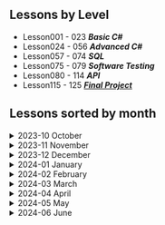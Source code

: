 ## Lessons by Level
- Lesson001 - 023 ***Basic C#***
- Lesson024 - 056 ***Advanced C#***
- Lesson057 - 074 ***SQL***
- Lesson075 - 079 ***Software Testing***
- Lesson080 - 114 ***API***
- Lesson115 - 125 ***[Final Project](/Lesson0115/)***

## Lessons sorted by month

<details>
<summary>2023-10 October</summary>

#### [Lesson 1 (2023-10-30)](/Lesson0001)

- Variables and Printing out to Console

#### [Lesson 2 (2023-10-31)](/Lesson0002)

- Strings

</details>

<details>
<summary>2023-11 November</summary>

#### [Lesson 3 (2023-11-06)](/Lesson0003)

- Conditionals IF

#### [Lesson 4 (2023-11-07)](/Lesson0004)

- Conditionals Switch
- Switch expression

#### [Lesson 5 (2023-11-08)](/Lesson0005)

- String manipulation

#### [Lesson 6 (2023-11-09)](/Lesson0006/ReadMe.md)

- Going over the completed left over tasks from other days

#### [Lesson 7 (2023-11-13)](/Lesson0007)

- While loop
- Continuation is in Lesson 8

#### [Lesson 8 (2023-11-14)](/Lesson0008)

- Do While loop
- Task numeration continues in Lesson 7

#### [Lesson 9 (2023-11-15)](/Lesson0009)

- Methods
- Recursion

#### [Lesson 10 (2023-11-16)](/Lesson0010)

- REF and OUT in Functions

#### [Lesson 11 (2023-11-20)](/Lesson0011)

- For Loop

#### [Lesson 12 (2023-11-21)](/Lesson0012)

- Debugging
- StringBuilder
- StopWatch

#### [Lesson 13 (2023-11-22)](/Lesson0013)

- Arrays
- String Array functions

#### [Lesson 14 (2023-11-23)](/Lesson0014)

- Multidimensional Arrays
- Foreach loop
    - Haven't completed Project1 (Tic Tac Toe)

#### [Lesson 15 (2023-11-27)](/Lesson0015/ReadMe.md)

- Continuation of Lesson14

#### [Lesson 16 (2023-11-28)](/Lesson0016)

- Lists

#### [Lesson 17 (2023-11-29)](/Lesson0017)

- Random variable and it methods
--
- Haven't completed Task3 (Improve Tic Tac Toe)

#### [Lesson 18 (2023-11-30)](/Lesson0018/ReadMe.md)

- Finishing up tasks that were left uncompleted
</details>

<details>
<summary>2023-12 December</summary>

#### [Lesson 19 (2023-12-04)](/Lesson0019/)

- Dictionary
    - Haven't completed Task3.3 and Task4

#### [Lesson 20 (2023-12-05)](/Lesson0020/)

- Project - Brain War

#### [Lesson 21 (2023-12-06)](/Lesson0020/)

- Project - Brain War (Continuing project)

#### [Lesson 22 (2023-12-07)](/Lesson0020/)

- Project - Brain War (Continuing project. Doing Advanced stuff)
- Need to Complete multi-theme function

#### [Lesson 23 (2023-12-11)](/Lesson0020/)

- Project - Brain War. Presentation

#### [Lesson 24 (2023-12-12)](/Lesson0024/)

- OOP (Object Oriented Programming)

#### [Lesson 25 (2023-12-13)](/Lesson0024/)

- Completing all tasks that was left in Lesson24

#### [Lesson 26 (2023-12-14)](/Lesson0026/)

- Methods in Class
- Method overloading
- Additional task (Not Completed)

#### [Lesson 27 (2023-12-18)](/Lesson0027/)

- Class inheritance
- Virtual methods

#### [Lesson 28 (2023-12-19)](/Lesson0027/)

- Continuing Lesson27
    - Task2 3rd subtask not done
    - Task4 2nd subtask not done

#### [Lesson 29 (2023-12-20)](/Lesson0029/)

- Abstraction

#### [Lesson 30 (2023-12-21)](/Lesson0030/)

- Accessibility (Access modifiers)
    - Task 2 and 4 not completed

#### [Lesson 31 (2023-12-27)](/Lesson0031/)

- Stream
    - File class
    - StreamReader/StreamWriter
    - FileStream
        - Task 3 not completed

#### [Lesson 32 (2023-12-28)](/Lesson0032/)

- Generics

</details>

<details>
<summary>2024-01 January</summary>

#### [Lesson 33 (2024-01-02)](/Lesson0033/)

- Generics
    - Continuation
    - New Tasks

#### [Lesson 34 (2024-01-03)](/Lesson0034/)

- Generics
    - Continuation
    - New Tasks

#### [Lesson 35 (2024-01-04)](/Lesson0035/)

- Exception Handeling (Try Catch Finally)
- Custom exceptions

#### [Lesson 36 (2024-01-08)](/Lesson0036/)

- this keyword
- Extensions methods

#### [Lesson 37 (2024-01-09)](/Lesson0037/)

- Delegates
- Anonymous Methods
    - Task2 and 3 ***NOT*** Completed

#### [Lesson 38 (2024-01-10)](/Lesson0037/)

- **Continuation** of ***Lesson37***
- Delegates
- Anonymous Methods

#### [Lesson 39 (2024-01-11)](/Lesson0039/)

- lambda expressions
- LINQ

#### [Lesson 40 (2024-01-15)](/Lesson0040/)

- Continuing Lesson 39 tasks for first half (2h)
- Interfaces
    - IComparable

#### [Lesson 41 (2024-01-16)](/Lesson0041/)

- Continuing Lesson 40 tasks first half of lesson
- Additional Tasks

#### [Lesson 42 (2024-01-17)](/Lesson0042/)

- Continuing [Lesson41](/Lesson41/) tasks
- Started Project - ***ATM***

#### [Lesson 43 (2024-01-18)](/Lesson0042/)

- Continuing Project - ***ATM***

#### [Lesson 44 (2024-01-22)](/Lesson0042/)

- Continuing Project - ***ATM***

#### [Lesson 45 (2024-01-23)](/Lesson0042/)

- Continuing Project - ***ATM***

#### [Lesson 46 (2024-01-24)](/Lesson0042/)

- Continuing Project - ***ATM***
- Presnetation
- Bug fixes
    - Need to make advanced stuff

#### [Lesson 47 (2024-01-25)](/Lesson0042/)

- Project - ***ATM*** Presnetations

#### [Lesson 48 (2024-01-29)](/Lesson0048/)

- Async programming
    - Threads
    - await

#### [Lesson 49 (2024-01-30)](/Lesson0049/)

- Async programming
    - Threads
    - await
- Software Architecture
    - Theory only

#### [Lesson 50 (2024-01-31)](/Lesson0050/)

- Advanced C# Exam
</details>

<details>
<summary>2024-02 February</summary>

#### [Lesson 51 (2024-02-01)](/Lesson0050/)

- Advanced C# Exam

#### [Lesson 52 (2024-02-05)](/Lesson0050/)

- Advanced C# Exam

#### [Lesson 53 (2024-02-06)](/Lesson0050/)

- Advanced C# Exam

#### [Lesson 54 (2024-02-07)](/Lesson0050/)

- Advanced C# Exam

#### [Lesson 55 (2024-02-08)](/Lesson0050/)

- Advanced C# Exam

#### [Lesson 56 (2024-02-12)](/Lesson0050/)

- Advanced C# Exam
    - ***Presentation***

#### [Lesson 57 (2024-02-13)](/Lesson0057/)

- DB

#### [Lesson 58 (2024-02-13)](/Lesson0058/)

- DBMS (Database Managament Systems)
    - Wider use of WHERE statment
    - GROUP BY

#### [Lesson 59 (2024-02-14)](/Lesson0059/)

- SQL Joins

#### [Lesson 60 (2024-02-15)](/Lesson0060/)

- SQL Joins more advanced

#### [Lesson 61 (2024-02-19)](/Lesson0061/)

- Database design

#### [Lesson 62 (2024-02-20)](/Lesson0062/)

- Entity Framwork core

#### [Lesson 63 (2024-02-21)](/Lesson0062/)

- Continuing DB
    - CRUD
        - Need to redo DB relationship
        - Rewrite Code

#### [Lesson 64 (2024-02-22)](/Lesson0064/)

- NoSql
- [MongoDB](https://cloud.mongodb.com)

#### [Lesson 65 (2024-02-26)](/Lesson0065/)

- [MongoDB](https://cloud.mongodb.com)

#### [Lesson 66 (2024-02-27)](/Lesson0066/)

- Entity framework
    - Many to Many relationship

#### [Lesson 67 (2024-02-28)](/Lesson0066/)

- Entity framework (***Continuing***)
    - Many to Many relationship

#### [Lesson 68 (2024-02-29)](/Lesson0068/)

- Entity framework
    - Lazy and Eager Loading
- Micro-ORM vs ORM (***O***bject***R***elation***M***apping)
    - Entity Framework Core is ORM
    - Dapper is Micro-ORM

</details>

<details>
<summary>2024-03 March</summary>

#### [Lesson 69 (2024-03-04)](/Lesson0069/)

- Dapper (Mico-ORM)

#### [Lesson 70 (2024-03-05)](/Lesson0069/)

- Repetition of DBs

#### [Lesson 71 (2024-03-06)](/Lesson0071/)

- DB exams

#### [Lesson 72 (2024-03-07)](/Lesson0071/)

- DB exams ***Continuation***

#### [Lesson 73 (2024-03-12)](/Lesson0071/)

- DB exams ***Continuation***

#### [Lesson 74 (2024-03-13)](/Lesson0071/)

- DB exams ***Presentation***

#### [Lesson 75 (2024-03-14)](/Lesson0075/)

- Software Testing
    - Unit Testing ***(Need to be completed)***

#### [Lesson 76 (2024-03-18)](/Lesson0076/)

- Software Testing
    - Integration Testing

#### [Lesson 77 (2024-03-19)](/Lesson0076/)

- Software Testing
    - Integration Testing

#### [Lesson 78 (2024-03-20)](/Lesson0078/)

- Software Testing
    - Mocking

#### [Lesson 79 (2024-03-21)](/Lesson0078/)

- Software Testing

#### [Lesson 80 (2024-03-25)](/Lesson0080/)

- .NET API
    - REST API

#### [Lesson 81 (2024-03-26)](/Lesson0081/)

- .NET API
    - Lesson 80 Revision
    - ***Mini API***
    - ***Dependecy injection***

#### [Lesson 82 (2024-03-27)](/Lesson0081/)

- .NET API
    - ***Mini API***
    - ***Dependecy injection***
    - ***Continuation***

#### [Lesson 83 (2024-03-28)](/Lesson0081/)

- .NET API
    - ***Mini API***
    - ***Dependecy injection***
    - ***Continuation***
    - ***Additional Tasks***

</details>
<details>
<summary>2024-04 April</summary>

#### [Lesson 84 (2024-04-02)](/Lesson0084/)

- .NET API
    - ***Dependecy injection***
    - ***Recap***
    - ***Transient***
    - ***Data transmission***

#### [Lesson 85 (2024-04-03)](/Lesson0084/)

- .NET API
    - ***Dependecy injection***
    - ***Using DB with API***

> [!TIP]
> - Helpfull [link](https://medium.com/swlh/creating-a-multi-project-net-core-database-solution-a69decdf8d7e) how project was set up with Rokas help
> - Check ***Lesson84 Push*** to see ***Original Lesson84*** project

#### [Lesson 86 (2024-04-04)](/Lesson0086/)

- .NET API
    - ***Getting data from external API***

#### [Lesson 87 (2024-04-08)](/Lesson0086/)

- .NET API
    - Getting data from external API ***Cotinuation***

#### [Lesson 88 (2024-04-09)](/Lesson0088/)

- .NET API
    - ActionResult<T>
    - Wroking in team
     - [Naming convention for GIT](https://medium.com/@abhay.pixolo/naming-conventions-for-git-branches-a-cheatsheet-8549feca2534)

#### [Lesson 89 (2024-04-10)](/Lesson0088/)

- .NET API
    - ActionResult<T>
    - Wroking in team ***Continuation***

#### [Lesson 90 (2024-04-11)](/Lesson0088/)

- .NET API
    - ActionResult<T>
    - Wroking in team. Continuation
    - ***Project presentation***
    - Added Local folder where I can work localy

#### [Lesson 91 (2024-04-15)](/Lesson0091/)

- .NET API
    - xUnit Tests

#### [Lesson 92 (2024-04-16)](/Lesson0092/)

- .NET API
    - xUnit Tests
    - Endpoint is given by lecturer

#### [Lesson 93 (2024-04-17)](/Lesson0093/)

- .NET API
    - JWT Token (JSON Web Token)
        - Authentication

#### [Lesson 94 (2024-04-18)](/Lesson0093/)

- .NET API
    - JWT Token (JSON Web Token)
        - Authentication (Continuation)

#### [Lesson 95 (2024-04-22)](/Lesson0093/)

- .NET API
    - JWT Token (JSON Web Token)
        - Authentication (Continuation)
        - Authorization
    
#### [Lesson 96 (2024-04-23)](/Lesson0096/)

- .NET API
    - API key authorization

#### [Lesson 97 (2024-04-24)](/Lesson0097/)

- .NET API
    - Team Work

#### [Lesson 98 (2024-04-25)](/Lesson0097/)

- .NET API
    - Team Work

#### [Lesson 99 (2024-04-29)](/Lesson0097/)

- .NET API
    - Team Work

#### [Lesson 100 (2024-04-30)](/Lesson0097/)

- .NET API
    - Team Work

</details>
<details>
<summary>2024-05 May</summary>

#### [Lesson 101 (2024-05-02)](/Lesson0097/)

- .NET API
    - Team Work

#### [Lesson 102 (2024-05-06)](/Lesson0102/)

- .NET API
    - Deploy to Azure

#### [Lesson 103 (2024-05-07)](/Lesson0103/)

- .NET API
    - Files

#### [Lesson 104 (2024-05-08)](/Lesson0103/)

- .NET API
    - Files
     - Need to add multiple download (Need to zip everything)

#### [Lesson 105 (2024-05-09)](/Lesson0105/)

- .NET API
    - Multi-Project structure
     - Need to added Unit Tests

#### [Lesson 106 (2024-05-13)](/Lesson0106/)

- .NET API
    - Repetition before exam #1

#### [Lesson 107 (2024-05-14)](/Lesson0106/)

- .NET API
    - Repetition before exam #2
    - Frontend Basics (In Video) #1

#### [Lesson 108 (2024-05-15)](/Lesson0106/)

- .NET API
    - Repetition before exam #3
    - More Frontend Basics (In Video) #2

#### [Lesson 109 (2024-05-16)](/Lesson0106/)

- .NET API
    - Repetition before exam #4
    - More Frontend Basics (In Video) #3

#### [Lesson 110 (2024-05-20)](/Lesson0106/)

- .NET API
    - Repetition before exam #5
    - More Frontend Basics (In Video) #4

#### [Lesson 111 (2024-05-21)](/Lesson0106/)

- .NET API
    - Repetition before exam #6
    - Serilog #1 (Video)

#### [Lesson 112 (2024-05-22)](/Lesson0106/)

- .NET API
    - Repetition before exam #7
    - AutoMapper (Video)

#### [Lesson 113 (2024-05-23)](/Lesson0106/)

- .NET API
    - Repetition before exam #8
    - Presentation #1

#### [Lesson 114 (2024-05-27)](/Lesson0106/)

- .NET API
    - Presentation #2

#### [Lesson 115 (2024-05-28)](/Lesson0115/)

- Final Project #1

#### [Lesson 116 (2024-05-29)](/Lesson0115/)

- Final Project #2

#### [Lesson 117 (2024-05-30)](/Lesson0115/)

- Final Project #3

</details>
<details>
<summary>2024-06 June</summary>

#### [Lesson 118 (2024-06-03)](/Lesson0115/)

- Final Project #4

#### [Lesson 119 (2024-06-04)](/Lesson0115/)

- Final Project #5

#### [Lesson 120 (2024-06-05)](/Lesson0115/)

- Final Project #6

#### [Lesson 121 (2024-06-06)](/Lesson0115/)

- Final Project #7

#### [Lesson 122 (2024-06-10)](/Lesson0115/)

- Final Project #8

#### [Lesson 123 (2024-06-11)](/Lesson0115/)

- Final Project #9

#### [Lesson 124 (2024-06-12)](/Lesson0115/)

- Final Project #10
 - Presentation #1

#### [Lesson 125 (2024-06-13)](/Lesson0115/)

- Final Project #11
 - Presentation #2
    - Need to fix PersonalInformationUpdateDTO to validate correctly
    
</details>